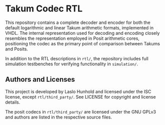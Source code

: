 # Takum Codec RTL

This repository contains a complete decoder and encoder for both the default logarithmic and linear Takum arithmetic formats, implemented in VHDL. The internal representation used for decoding and encoding closely resembles the representation employed in Posit arithmetic cores, positioning the codec as the primary point of comparison between Takums and Posits.

In addition to the RTL descriptions in `rtl/`, the repository includes full simulation testbenches for verifying functionality in `simulation/`.

## Authors and Licenses

This project is developed by Laslo Hunhold and licensed under the ISC license, except `rtl/third_party/`. See LICENSE for copyright and license details.

The posit codecs in `rtl/third_party/` are licensed under the GNU GPLv3 and authors are listed in the respective source files.
